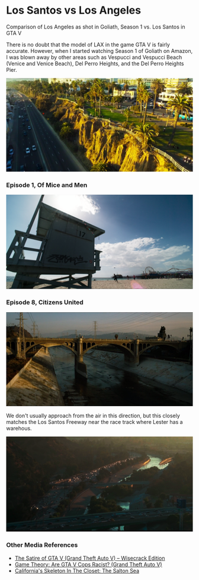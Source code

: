 # Los Santos vs Los Angeles

Comparison of Los Angeles as shot in Goliath, Season 1 vs. Los Santos in GTA V

There is no doubt that the model of LAX in the game GTA V is fairly accurate. However, when I started watching Season 1 of Goliath on Amazon, I was blown away by other areas such as Vespucci and Vespucci Beach (Venice and Venice Beach), Del Perro Heights, and the Del Perro Heights Pier.

![Cliffs and Highway](images/Del_Perro_Cliffs_with_Highway.png)

### Episode 1, Of Mice and Men

![Lifeguard Shack](images/Lifeguard_Shack_at_Beach.png)

### Episode 8, Citizens United

![Spillway](images/GTA_V_Spillway.png)

We don't usually approach from the air in this direction, but this closely matches the Los Santos Freeway near the race track where Lester has a warehous.

![Lester's Warehouse](images/To_Lesters_Warehouse.png)

### Other Media References

* [The Satire of GTA V (Grand Theft Auto V) – Wisecrack Edition](https://youtu.be/E85feLp-gx8)
* [Game Theory: Are GTA V Cops Racist? (Grand Theft Auto V)](https://youtu.be/ZXpfsYiG8Dc)
* [California's Skeleton In The Closet: The Salton Sea](https://youtu.be/wCYcSbCR6z4)
